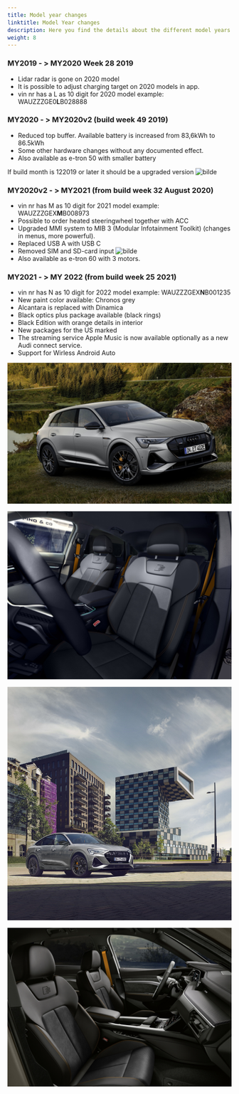 ```yaml
---
title: Model year changes
linktitle: Model Year changes
description: Here you find the details about the different model years.
weight: 8
---
```

### MY2019 - > MY2020 Week 28 2019

- Lidar radar is gone on 2020 model
- It is possible to adjust charging target on 2020 models in app.
- vin nr has a L as 10 digit for 2020 model example:  WAUZZZGE0**L**B028888

### MY2020 - > MY2020v2 (build week 49 2019)

- Reduced top buffer. Available battery is increased from 83,6kWh to 86.5kWh
- Some other hardware changes without any documented effect.
- Also available as e-tron 50 with smaller battery

If build month is 122019 or later it should be a upgraded version
![bilde](https://user-images.githubusercontent.com/59776765/114271439-a64b3400-9a11-11eb-9e5e-0cae5310ef28.png)

### MY2020v2 - > MY2021 (from build week 32 August 2020)

- vin nr has M as 10 digit for 2021 model example: WAUZZZGEX**M**B008973
- Possible to order heated steeringwheel together with ACC
- Upgraded MMI system to MIB 3 (Modular Infotainment Toolkit) (changes in menus, more powerful).
- Replaced USB A with USB C
- Removed SIM and SD-card input
![bilde](https://user-images.githubusercontent.com/59776765/103356641-9be3da80-4ab1-11eb-9248-411935d983ad.png)
- Also available as e-tron 60 with 3 motors.

### MY2021 - > MY 2022 (from build week 25 2021)

- vin nr has N as 10 digit for 2022 model example: WAUZZZGEX**N**B001235
- New paint color available: Chronos grey
- Alcantara is replaced with Dinamica
- Black optics plus package available (black rings)
- Black Edition with orange details in interior
- New packages for the US marked
- The streaming service Apple Music is now available optionally as a new Audi connect service.
- Support for Wirless Android Auto

![Chronos Grey](chronosgrey.jpg "New color for 2022 - Chronos Grey")

![Black edition](blackedition.jpg "Black edition with orange interior details")

![Chronos Grey](chronosgrey2.jpg "New color for 2022 - Chronos Grey")

![Black edition](blackedition2.jpg "Black edition with orange interior details")
